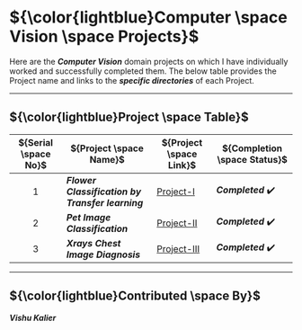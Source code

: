 
# ${\color{lightblue}Computer \space Vision \space Projects}$


Here are the ***Computer Vision*** domain projects on which I have individually worked and successfully completed them. The below table provides the Project name and 
links to the ***specific directories*** of each Project.

-----

## ${\color{lightblue}Project \space Table}$

| ${Serial \space No}$ | ${Project \space Name}$ | ${Project \space Link}$ | ${Completion \space Status}$
|-|-|-|-|
| $${1}$$ | ***Flower Classification by Transfer learning*** | [Project-I](https://github.com/VishuKalier2003/Flower-Classification-via-Transfer-Learning) | ***Completed*** ✔️ |
| $${2}$$ | ***Pet Image Classification*** | [Project-II](https://github.com/VishuKalier2003/Animal-Image-Classification) | ***Completed*** ✔️ |
| $${3}$$ | ***Xrays Chest Image Diagnosis*** | [Project-III](https://github.com/VishuKalier2003/Xrays-Chest-Scanning) | ***Completed*** ✔️ |

-----

## ${\color{lightblue}Contributed \space By}$
***Vishu Kalier***
